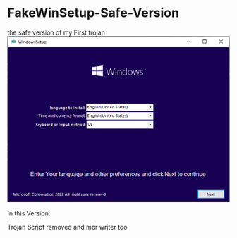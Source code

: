 # FakeWinSetup-Safe-Version
the safe version of my First trojan
![](https://github.com/misha99fr/FakeWinSetup-Safe-Version/blob/main/Screen.png?raw=true)



In this Version:

Trojan Script removed and mbr writer too
